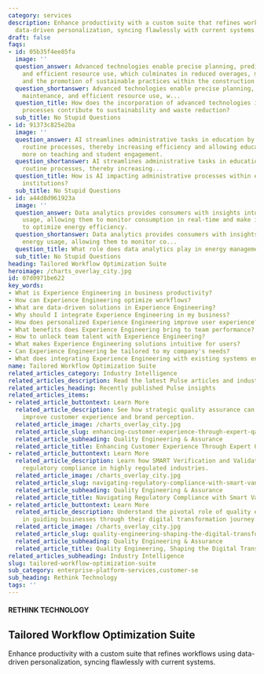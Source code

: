 ```yaml
---
category: services
description: Enhance productivity with a custom suite that refines workflows using
  data-driven personalization, syncing flawlessly with current systems.
draft: false
faqs:
- id: 05b35f4ee85fa
  image: ''
  question_answer: Advanced technologies enable precise planning, predictive maintenance,
    and efficient resource use, which culminates in reduced overages, minimized waste,
    and the promotion of sustainable practices within the construction industry.
  question_shortanswer: Advanced technologies enable precise planning, predictive
    maintenance, and efficient resource use, w...
  question_title: How does the incorporation of advanced technologies into construction
    processes contribute to sustainability and waste reduction?
  sub_title: No Stupid Questions
- id: 91373c825e2ba
  image: ''
  question_answer: AI streamlines administrative tasks in education by automating
    routine processes, thereby increasing efficiency and allowing educators to focus
    more on teaching and student engagement.
  question_shortanswer: AI streamlines administrative tasks in education by automating
    routine processes, thereby increasing...
  question_title: How is AI impacting administrative processes within educational
    institutions?
  sub_title: No Stupid Questions
- id: a44d8d961923a
  image: ''
  question_answer: Data analytics provides consumers with insights into their energy
    usage, allowing them to monitor consumption in real-time and make informed decisions
    to optimize energy efficiency.
  question_shortanswer: Data analytics provides consumers with insights into their
    energy usage, allowing them to monitor co...
  question_title: What role does data analytics play in energy management for consumers?
  sub_title: No Stupid Questions
heading: Tailored Workflow Optimization Suite
heroimage: /charts_overlay_city.jpg
id: 07d0971be622
key_words:
- What is Experience Engineering in business productivity?
- How can Experience Engineering optimize workflows?
- What are data-driven solutions in Experience Engineering?
- Why should I integrate Experience Engineering in my business?
- How does personalized Experience Engineering improve user experience?
- What benefits does Experience Engineering bring to team performance?
- How to unlock team talent with Experience Engineering?
- What makes Experience Engineering solutions intuitive for users?
- Can Experience Engineering be tailored to my company's needs?
- What does integrating Experience Engineering with existing systems entail?
name: Tailored Workflow Optimization Suite
related_articles_category: Industry Intelligence
related_articles_description: Read the latest Pulse articles and industry insights.
related_articles_heading: Recently published Pulse insights
related_articles_items:
- related_article_buttontext: Learn More
  related_article_description: See how strategic quality assurance can significantly
    improve customer experience and brand perception.
  related_article_image: /charts_overlay_city.jpg
  related_article_slug: enhancing-customer-experience-through-expert-qa
  related_article_subheading: Quality Engineering & Assurance
  related_article_title: Enhancing Customer Experience Through Expert QA
- related_article_buttontext: Learn More
  related_article_description: Learn how SMART Verification and Validation streamline
    regulatory compliance in highly regulated industries.
  related_article_image: /charts_overlay_city.jpg
  related_article_slug: navigating-regulatory-compliance-with-smart-vandv
  related_article_subheading: Quality Engineering & Assurance
  related_article_title: Navigating Regulatory Compliance with Smart VandV
- related_article_buttontext: Learn More
  related_article_description: Understand the pivotal role of quality engineering
    in guiding businesses through their digital transformation journey.
  related_article_image: /charts_overlay_city.jpg
  related_article_slug: quality-engineering-shaping-the-digital-transformation
  related_article_subheading: Quality Engineering & Assurance
  related_article_title: Quality Engineering, Shaping the Digital Transformation
related_articles_subheading: Industry Intelligence
slug: tailored-workflow-optimization-suite
sub_category: enterprise-platform-services,customer-se
sub_heading: Rethink Technology
tags: ''
---
```


#### RETHINK TECHNOLOGY
## Tailored Workflow Optimization Suite
Enhance productivity with a custom suite that refines workflows using data-driven personalization, syncing flawlessly with current systems.